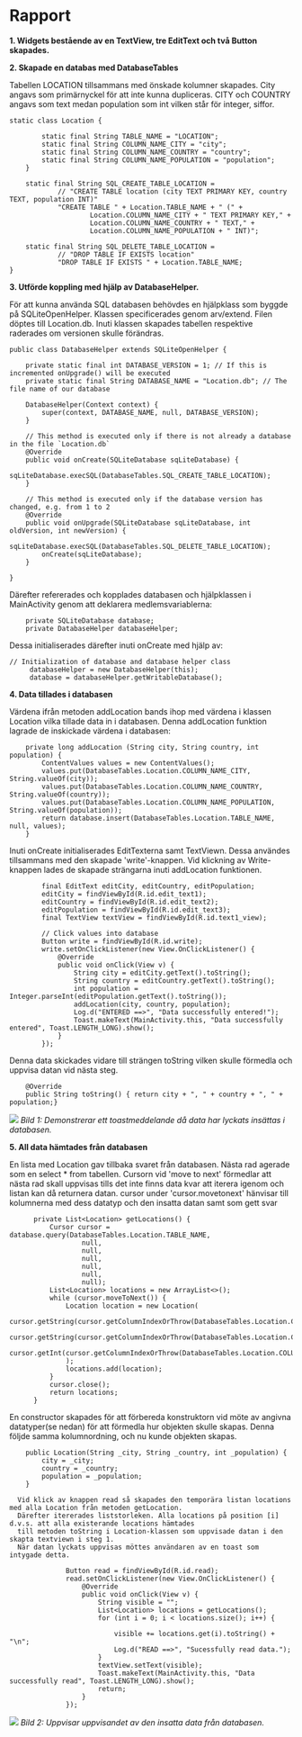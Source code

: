 
# Rapport

**1. Widgets bestående av en TextView, tre EditText och två Button skapades.**


**2. Skapade en databas med DatabaseTables**

Tabellen LOCATION tillsammans med önskade kolumner skapades. City angavs som primärnyckel för att inte
kunna dupliceras. CITY och COUNTRY angavs som text medan population som int vilken står för integer, siffor.

```
static class Location {

        static final String TABLE_NAME = "LOCATION";
        static final String COLUMN_NAME_CITY = "city";
        static final String COLUMN_NAME_COUNTRY = "country";
        static final String COLUMN_NAME_POPULATION = "population";
    }

    static final String SQL_CREATE_TABLE_LOCATION =
            // "CREATE TABLE location (city TEXT PRIMARY KEY, country TEXT, population INT)"
            "CREATE TABLE " + Location.TABLE_NAME + " (" +
                    Location.COLUMN_NAME_CITY + " TEXT PRIMARY KEY," +
                    Location.COLUMN_NAME_COUNTRY + " TEXT," +
                    Location.COLUMN_NAME_POPULATION + " INT)";

    static final String SQL_DELETE_TABLE_LOCATION =
            // "DROP TABLE IF EXISTS location"
            "DROP TABLE IF EXISTS " + Location.TABLE_NAME;
}
```


**3. Utförde koppling med hjälp av DatabaseHelper.**

För att kunna använda SQL databasen behövdes en hjälpklass som byggde på SQLiteOpenHelper.
Klassen specificerades genom arv/extend. Filen döptes till Location.db.
Inuti klassen skapades tabellen respektive raderades om versionen skulle förändras.
```
public class DatabaseHelper extends SQLiteOpenHelper {

    private static final int DATABASE_VERSION = 1; // If this is incremented onUpgrade() will be executed
    private static final String DATABASE_NAME = "Location.db"; // The file name of our database

    DatabaseHelper(Context context) {
        super(context, DATABASE_NAME, null, DATABASE_VERSION);
    }

    // This method is executed only if there is not already a database in the file `Location.db`
    @Override
    public void onCreate(SQLiteDatabase sqLiteDatabase) {
        sqLiteDatabase.execSQL(DatabaseTables.SQL_CREATE_TABLE_LOCATION);
    }

    // This method is executed only if the database version has changed, e.g. from 1 to 2
    @Override
    public void onUpgrade(SQLiteDatabase sqLiteDatabase, int oldVersion, int newVersion) {
        sqLiteDatabase.execSQL(DatabaseTables.SQL_DELETE_TABLE_LOCATION);
        onCreate(sqLiteDatabase);
    }

}
```

Därefter refererades och kopplades databasen och hjälpklassen i MainActivity genom att deklarera medlemsvariablerna:
```
    private SQLiteDatabase database;
    private DatabaseHelper databaseHelper;
```
Dessa initialiserades därefter inuti onCreate med hjälp av:
```
// Initialization of database and database helper class
     databaseHelper = new DatabaseHelper(this);
     database = databaseHelper.getWritableDatabase();
```



**4. Data tillades i databasen**

Värdena ifrån metoden addLocation bands ihop med värdena i klassen Location vilka
tillade data in i databasen.
Denna addLocation funktion lagrade de inskickade värdena i databasen:

```
    private long addLocation (String city, String country, int population) {
        ContentValues values = new ContentValues();
        values.put(DatabaseTables.Location.COLUMN_NAME_CITY, String.valueOf(city));
        values.put(DatabaseTables.Location.COLUMN_NAME_COUNTRY, String.valueOf(country));
        values.put(DatabaseTables.Location.COLUMN_NAME_POPULATION, String.valueOf(population));
        return database.insert(DatabaseTables.Location.TABLE_NAME, null, values);
    }
```

Inuti onCreate initialiserades EditTexterna samt TextViewn.  Dessa användes tillsammans med den
skapade 'write'-knappen. Vid klickning av Write-knappen lades de skapade strängarna inuti
addLocation funktionen.

```
        final EditText editCity, editCountry, editPopulation;
        editCity = findViewById(R.id.edit_text1);
        editCountry = findViewById(R.id.edit_text2);
        editPopulation = findViewById(R.id.edit_text3);
        final TextView textView = findViewById(R.id.text1_view);

        // Click values into database
        Button write = findViewById(R.id.write);
        write.setOnClickListener(new View.OnClickListener() {
            @Override
            public void onClick(View v) {
                String city = editCity.getText().toString();
                String country = editCountry.getText().toString();
                int population = Integer.parseInt(editPopulation.getText().toString());
                addLocation(city, country, population);
                Log.d("ENTERED ==>", "Data successfully entered!");
                Toast.makeText(MainActivity.this, "Data successfully entered", Toast.LENGTH_LONG).show();
            }
        });
```

Denna data skickades vidare till strängen toString vilken skulle förmedla och uppvisa datan vid nästa steg.

```
    @Override
    public String toString() { return city + ", " + country + ", " + population;}
```


![](2.png)
_Bild 1: Demonstrerar ett toastmeddelande då data har lyckats insättas i databasen._



**5. All data hämtades från databasen**

En lista med Location gav tillbaka svaret från databasen. Nästa rad agerade som en select * from tabellen.
Cursorn vid 'move to next' förmedlar att nästa rad skall uppvisas tills det inte finns data kvar att iterera igenom
och listan kan då returnera datan.
cursor under 'cursor.movetonext' hänvisar till kolumnerna med dess datatyp och den insatta datan samt som gett svar

```
      private List<Location> getLocations() {
          Cursor cursor = database.query(DatabaseTables.Location.TABLE_NAME,
                  null,
                  null,
                  null,
                  null,
                  null,
                  null);
          List<Location> locations = new ArrayList<>();
          while (cursor.moveToNext()) {
              Location location = new Location(
                      cursor.getString(cursor.getColumnIndexOrThrow(DatabaseTables.Location.COLUMN_NAME_CITY)),
                      cursor.getString(cursor.getColumnIndexOrThrow(DatabaseTables.Location.COLUMN_NAME_COUNTRY)),
                      cursor.getInt(cursor.getColumnIndexOrThrow(DatabaseTables.Location.COLUMN_NAME_POPULATION))
              );
              locations.add(location);
          }
          cursor.close();
          return locations;
      }
```

En constructor skapades för att förbereda konstruktorn vid möte av angivna datatyper(se nedan)
för att förmedla hur objekten skulle skapas. Denna följde samma kolumnordning, och nu kunde objekten skapas.

```
    public Location(String _city, String _country, int _population) {
        city = _city;
        country = _country;
        population = _population;
    }
```

      Vid klick av knappen read så skapades den temporära listan locations med alla Location från metoden getLocation.
      Därefter itererades liststorleken. Alla locations på position [i] d.v.s. att alla existerande locations hämtades
      till metoden toString i Location-klassen som uppvisade datan i den skapta textviewn i steg 1.
      När datan lyckats uppvisas möttes användaren av en toast som intygade detta.

```
              Button read = findViewById(R.id.read);
              read.setOnClickListener(new View.OnClickListener() {
                  @Override
                  public void onClick(View v) {
                      String visible = "";
                      List<Location> locations = getLocations();
                      for (int i = 0; i < locations.size(); i++) {

                          visible += locations.get(i).toString() + "\n";
                          Log.d("READ ==>", "Sucessfully read data.");
                      }
                      textView.setText(visible);
                      Toast.makeText(MainActivity.this, "Data successfully read", Toast.LENGTH_LONG).show();
                      return;
                  }
              });
```

![](3.png)
_Bild 2: Uppvisar uppvisandet av den insatta data från databasen._

